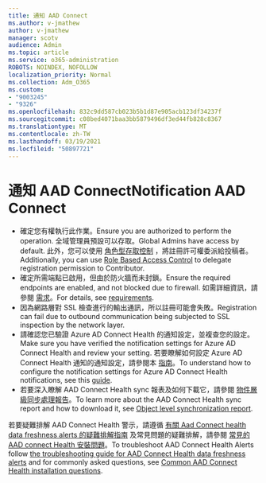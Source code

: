 ```yaml
---
title: 通知 AAD Connect
ms.author: v-jmathew
author: v-jmathew
manager: scotv
audience: Admin
ms.topic: article
ms.service: o365-administration
ROBOTS: NOINDEX, NOFOLLOW
localization_priority: Normal
ms.collection: Adm_O365
ms.custom:
- "9003245"
- "9326"
ms.openlocfilehash: 832c9dd587cb023b5b1d87e905acb123df34237f
ms.sourcegitcommit: c08bed4071baa3bb5879496df3ed44fb828c8367
ms.translationtype: MT
ms.contentlocale: zh-TW
ms.lasthandoff: 03/19/2021
ms.locfileid: "50897721"
---
```

# <a name="notification-aad-connect"></a><span data-ttu-id="99090-102">通知 AAD Connect</span><span class="sxs-lookup"><span data-stu-id="99090-102">Notification AAD Connect</span></span>

- <span data-ttu-id="99090-103">確定您有權執行此作業。</span><span class="sxs-lookup"><span data-stu-id="99090-103">Ensure you are authorized to perform the operation.</span></span> <span data-ttu-id="99090-104">全域管理員預設可以存取。</span><span class="sxs-lookup"><span data-stu-id="99090-104">Global Admins have access by default.</span></span> <span data-ttu-id="99090-105">此外，您可以使用 [角色型存取控制](https://docs.microsoft.com/azure/active-directory/connect-health/active-directory-aadconnect-health-operations) ，將註冊許可權委派給投稿者。</span><span class="sxs-lookup"><span data-stu-id="99090-105">Additionally, you can use [Role Based Access Control](https://docs.microsoft.com/azure/active-directory/connect-health/active-directory-aadconnect-health-operations) to delegate registration permission to Contributor.</span></span>
- <span data-ttu-id="99090-106">確定所需端點已啟用，但由於防火牆而未封鎖。</span><span class="sxs-lookup"><span data-stu-id="99090-106">Ensure the required endpoints are enabled, and not blocked due to firewall.</span></span> <span data-ttu-id="99090-107">如需詳細資訊，請參閱 [需求](https://docs.microsoft.com/azure/active-directory/hybrid/how-to-connect-health-agent-install)。</span><span class="sxs-lookup"><span data-stu-id="99090-107">For details, see [requirements](https://docs.microsoft.com/azure/active-directory/hybrid/how-to-connect-health-agent-install).</span></span>
- <span data-ttu-id="99090-108">因為網路層對 SSL 檢查進行的輸出通訊，所以註冊可能會失敗。</span><span class="sxs-lookup"><span data-stu-id="99090-108">Registration can fail due to outbound communication being subjected to SSL inspection by the network layer.</span></span>
- <span data-ttu-id="99090-109">請確認您已驗證 Azure AD Connect Health 的通知設定，並複查您的設定。</span><span class="sxs-lookup"><span data-stu-id="99090-109">Make sure you have verified the notification settings for Azure AD Connect Health and review your setting.</span></span> <span data-ttu-id="99090-110">若要瞭解如何設定 Azure AD Connect Health 通知的通知設定，請參閱本 [指南](https://docs.microsoft.com/azure/active-directory/hybrid/how-to-connect-health-operations)。</span><span class="sxs-lookup"><span data-stu-id="99090-110">To understand how to configure the notification settings for Azure AD Connect Health notifications, see this [guide](https://docs.microsoft.com/azure/active-directory/hybrid/how-to-connect-health-operations).</span></span>
- <span data-ttu-id="99090-111">若要深入瞭解 AAD Connect Health sync 報表及如何下載它，請參閱 [物件層級同步處理報告](https://docs.microsoft.com/azure/active-directory/hybrid/how-to-connect-health-sync)。</span><span class="sxs-lookup"><span data-stu-id="99090-111">To learn more about the AAD Connect Health sync report and how to download it, see [Object level synchronization report](https://docs.microsoft.com/azure/active-directory/hybrid/how-to-connect-health-sync).</span></span>

<span data-ttu-id="99090-112">若要疑難排解 AAD Connect Health 警示，請遵循 [有關 Aad Connect health data freshness alerts 的疑難排解指南](https://docs.microsoft.com/azure/active-directory/hybrid/how-to-connect-health-data-freshness) 及常見問題的疑難排解，請參閱 [常見的 AAD connect Health 安裝問題](https://docs.microsoft.com/azure/active-directory/hybrid/reference-connect-health-faq)。</span><span class="sxs-lookup"><span data-stu-id="99090-112">To troubleshoot AAD Connect Health Alerts follow [the troubleshooting guide for AAD Connect Health data freshness alerts](https://docs.microsoft.com/azure/active-directory/hybrid/how-to-connect-health-data-freshness) and for commonly asked questions, see [Common AAD Connect Health installation questions](https://docs.microsoft.com/azure/active-directory/hybrid/reference-connect-health-faq).</span></span>
